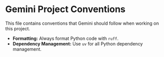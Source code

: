 # Gemini Project Conventions

This file contains conventions that Gemini should follow when working on this project.

- **Formatting:** Always format Python code with `ruff`.
- **Dependency Management:** Use `uv` for all Python dependency management.
